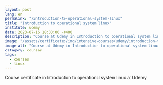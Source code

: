 ```yaml
---
layout: post
lang: en
permalink: "/introduction-to-operational-system-linux"
title: "Introduction to operational system linux"
institute: udemy
date: 2023-07-16 18:00:00 -0400
description: "Course at Udemy in Introduction to operational system linux."
image: "/assets/certificates/img/intensive-courses/udemy/introduction-to-operational-system-linux.jpg"
image-alt: "Course at Udemy in Introduction to operational system linux certificate."
category: courses
tags:
  - courses
  - linux
---
```


Course certificate in Introduction to operational system linux at Udemy.
